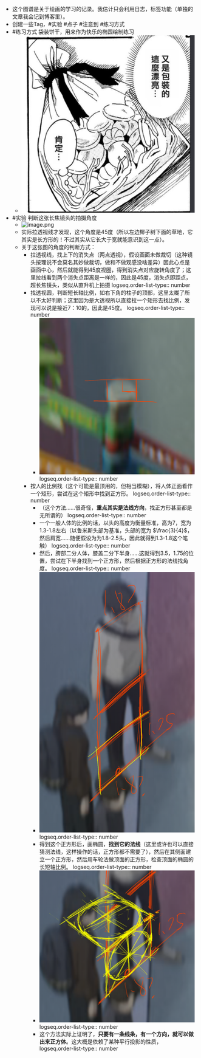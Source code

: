 - 这个图谱是关于绘画的学习的记录。我估计只会利用日志，标签功能（单独的文章我会记到博客里）。
- 创建一些Tag，#实验 #点子 #注意到 #练习方式
- #练习方式 袋装饼干，用来作为快乐的椭圆绘制练习
	- ![image.png](../assets/image_1756606893616_0.png)
- #实验 判断这张长焦镜头的拍摄角度
	- ![image.png](../assets/image_1756606946719_0.png)
	- 实际拉透视线才发现，这个角度是45度（所以左边椰子树下面的草地，它其实是长方形的！不过其实从它长大于宽就能意识到这一点）。
	- 关于这张图的角度的判断方式：
		- 拉透视线，找上下的消失点（两点透视），假设画面未做裁切（这种镜头按理说不会莫名其妙做裁切，做和不做观感没啥差异）因此心点是画面中心，然后就能得到45度视圈，得到消失点对应旋转角度了；这里拉线看到两个消失点距离是一样的，因此是45度，消失点即距点，超长焦镜头，类似从直升机上拍摄
		  logseq.order-list-type:: number
		- 找透视圆，判断短长轴比例，如右下角的柱子的顶部，这里太糊了所以不太好判断；这里因为是大透视所以直接拉一个矩形去找比例，发现可以说是接近7：10的，因此是45度。
		  logseq.order-list-type:: number
			- ![image.png](../assets/image_1756607318853_0.png)
			  logseq.order-list-type:: number
		- 按人的比例找（这个可能是最顶用的，但相当模糊），将人体正面看作一个矩形，尝试在这个矩形中找到正方形。
		  logseq.order-list-type:: number
			- （这个方法……很奇怪，**重点其实是法线方向**，找正方形甚至都是无所谓的）
			  logseq.order-list-type:: number
			- 一个一般人体的比例的话，以头的高度为衡量标准，高为7，宽为1.3-1.8左右（以鲁米斯头部为基准，头部的宽为 $\frac{3}{4}$，然后肩宽……随便假设为为1.8-2.5头，因此就得到1.3-1.8这个笔触）
			  logseq.order-list-type:: number
			- 然后，胯部二分人体，膝盖二分下半身……这就得到3.5，1.75的位置，尝试在下半身找到一个正方形，然后根据正方形的法线找角度。
			  logseq.order-list-type:: number
			- ![image.png](../assets/image_1756608451160_0.png)
			  logseq.order-list-type:: number
			- 得到这个正方形后，画椭圆，**找到它的法线**（这里或许也可以直接猜测法线，这样操作的话，正方形都不需要了），然后在其侧面建立一个正方形，然后用车轮法做顶面的正方形，检查顶面的椭圆的长短轴比例。
			  logseq.order-list-type:: number
			- ![image.png](../assets/image_1756609441497_0.png)
			  logseq.order-list-type:: number
			- 这个方法实际上证明了，**只要有一条线条，有一个方向，就可以做出来正方体**。这大概是依赖了某种平行投影的性质，
			  logseq.order-list-type:: number